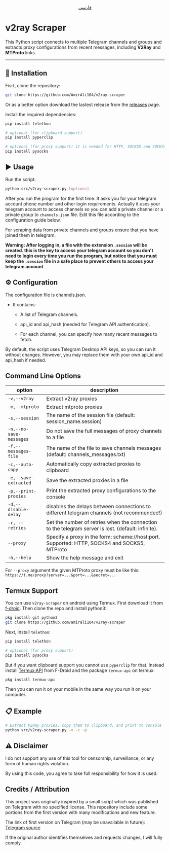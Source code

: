 <p align="center">
  <a href="README-fa.md">فارسی</a>
</p>

# v2ray Scraper

This Python script connects to multiple Telegram channels and groups and extracts proxy configurations from recent messages, including **V2Ray** and **MTProto** links.

---

## 🚀 Installation

Fisrt, clone the repository:

```bash
git clone https://github.com/AmirAli104/v2ray-scraper
```

Or as a better option download the lastest release from the [releases](https://github.com/AmirAli104/v2ray-scraper/releases) page.

Install the required dependencies:

```bash
pip install telethon

# optional (for clipboard support)
pip install pyperclip

# optional (for proxy support) it is needed for HTTP, SOCKS5 and SOCKS4 proxies. But telethon can connect to MTProto proxies itself and pysocks is not needed for MTProto proxies.
pip install pysocks
```

## ▶️ Usage

Run the script:

```bash
python src/v2ray-scraper.py [options]
```

After you run the program for the first time. It asks you for your telegram account phone number and other login requirements.
Actually it uses your telegram account to access channels so you can add a private channel or a private group to `channels.json` file. Edit this file according to the configuration guide below.

For scraping data from private channels and groups ensure that you have joined them in telegram.

**Warning: After logging in, a file with the extension `.session` will be created. this is the key to access your telegram account so you don't need to login every time you run the program, but notice that you must keep the `.session` file in a safe place to prevent others to access your telegram account**

## ⚙️ Configuration

The configuration file is channels.json.

- It contains:

    - A list of Telegram channels.

    - api_id and api_hash (needed for Telegram API authentication).

    - For each channel, you can specify how many recent messages to fetch.

By default, the script uses Telegram Desktop API keys, so you can run it without changes.
However, you may replace them with your own api_id and api_hash if needed.

## Command Line Options

|option|description|
|------|------|
|`-v,--v2ray`|Extract v2ray proxies|
|`-m,--mtproto`|Extract mtproto proxies|
|`-s,--session`|The name of the session file (default: session_name.session)|
|`-n,--no-save-messages`|Do not save the full messages of proxy channels to a file|
|`-f,--messages-file`|The name of the file to save channels messages (default: channels_messages.txt)|
|`-c,--auto-copy`|Automatically copy extracted proxies to clipboard|
|`-e,--save-extracted`|Save the extracted proxies in a file|
|`-p,--print-proxies`|Print the extracted proxy configurations to the console|
|`-d,--disable-delay`|disables the delays between connections to different telegram channels (not recommended!)|
|`-r, --retries`|Set the number of retries when the connection to the telegram server is lost. (default: infinite).|
|`--proxy`|Specify a proxy in the form: scheme://host:port. Supported: HTTP, SOCKS4 and SOCKS5, MTProto|
|`-h,--help`|Show the help message and exit|

For `--proxy` argument the given MTProto proxy must be like this:
`https://t.me/proxy?server=...&port=...&secret=...`

## Termux Support

You can use `v2ray-scraper` on android using Termux. First download it from [f-droid](https://f-droid.org/packages/com.termux/).
Then clone the repo and install python3:

```bash
pkg install git python3
git clone https://github.com/amirali104/v2ray-scraper
```

Next, install `telethon`:

```bash
pip install telethon

# optional (for proxy support)
pip install pysocks
```

But if you want clipboard support you cannot use `pyperclip` for that. Instead install [Termux:API](https://f-droid.org/packages/com.termux.api/) from F-Droid and the package `termux-api` on termux:

```bash
pkg install termux-api
```

Then you can run it on your mobile in the same way you run it on your computer.

## 📋 Example

```bash
# Extract V2Ray proxies, copy them to clipboard, and print to console
python src/v2ray-scraper.py -v -c -p
```

## ⚠️ Disclaimer

I do not support any use of this tool for censorship, surveillance, or any form of human rights violation.

By using this code, you agree to take full responsibility for how it is used.

## Credits / Attribution

This project was originally inspired by a small script which was published on Telegram with no specified license.
This repository include some portions from the first version with many modifications and new feature.

The link of first version on Telegram (may be unavailable in future): [Telegram source](https://t.me/SoniaNotes/1015)

If the original author identifies themselves and requests changes, I will fully comply.
